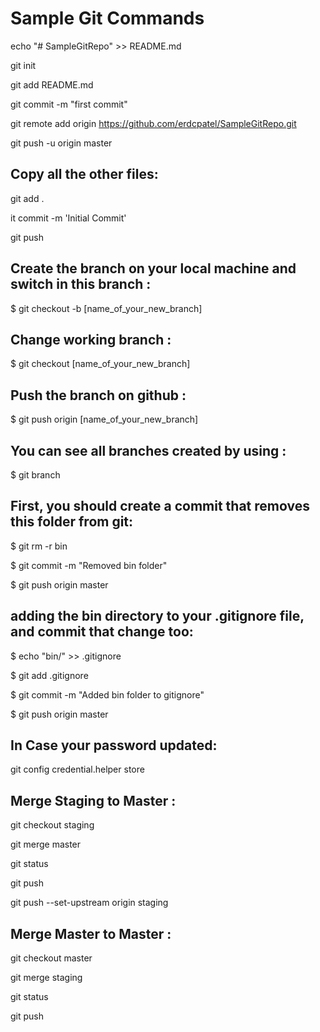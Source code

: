# Sample Git Commands

echo "# SampleGitRepo" >> README.md

git init

git add README.md

git commit -m "first commit"

git remote add origin https://github.com/erdcpatel/SampleGitRepo.git

git push -u origin master

	
## Copy all the other files:

git add .

it commit -m 'Initial Commit'

git push



## Create the branch on your local machine and switch in this branch :
$ git checkout -b [name_of_your_new_branch]


## Change working branch :

$ git checkout [name_of_your_new_branch]


## Push the branch on github :

$ git push origin [name_of_your_new_branch]


## You can see all branches created by using :

$ git branch

## First, you should create a commit that removes this folder from git:
$ git rm -r bin

$ git commit -m "Removed bin folder"

$ git push origin master


## adding the bin directory to your .gitignore file, and commit that change too:
$ echo "bin/" >> .gitignore

$ git add .gitignore

$ git commit -m "Added bin folder to gitignore"

$ git push origin master

## In Case your password updated:
git config credential.helper store


## Merge Staging to Master :

git checkout staging

git merge master

git status

git push 

git push --set-upstream origin staging

## Merge Master to Master :

git checkout master

git merge staging

git status

git push
